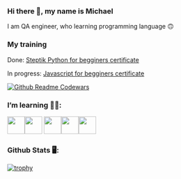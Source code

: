 ### Hi there 👋, my name is Michael

I am QA engineer, who learning programming language 🙃

### My training
Done:
[Steptik Python for begginers certificate](https://stepik.org/certificate/c1752593ce41671422ae250c82cbe9893d7ebf04.pdf)

In progress:
[Javascript for begginers certificate]()

[![Github Readme Codewars](https://codewars-stats-ignacio-cuadra.vercel.app/?username=mantile&theme=dark)](https://github.com/mantile/github-readme-codewars)

### I’m learning 🧑‍🏫:
<img src="https://cdn.jsdelivr.net/gh/devicons/devicon@latest/icons/python/python-original.svg" width="40" height="40"/><img src="https://cdn.jsdelivr.net/gh/devicons/devicon@latest/icons/django/django-plain.svg" width="40" height="40"/>
<img src="https://cdn.jsdelivr.net/gh/devicons/devicon@latest/icons/html5/html5-original.svg" width="40" height="40"/><img src="https://cdn.jsdelivr.net/gh/devicons/devicon@latest/icons/css3/css3-original.svg" width="40" height="40"/><img src="https://cdn.jsdelivr.net/gh/devicons/devicon@latest/icons/javascript/javascript-original.svg" width="40" height="40"/>        

### Github Stats 🖥️:
[![trophy](https://github-profile-trophy.vercel.app/?username=mantile&theme=juicyfresh)](https://github.com/ryo-ma/github-profile-trophy)
 

<!--
**mantile/mantile** is a ✨ _special_ ✨ repository because its `README.md` (this file) appears on your GitHub profile.

Here are some ideas to get you started:

- 🔭 I’m currently working on ...
- 🌱 I’m currently learning ...
- 👯 I’m looking to collaborate on ...
- 🤔 I’m looking for help with ...
- 💬 Ask me about ...
- 📫 How to reach me: ...
- 😄 Pronouns: ...
- ⚡ Fun fact: ...
-->

